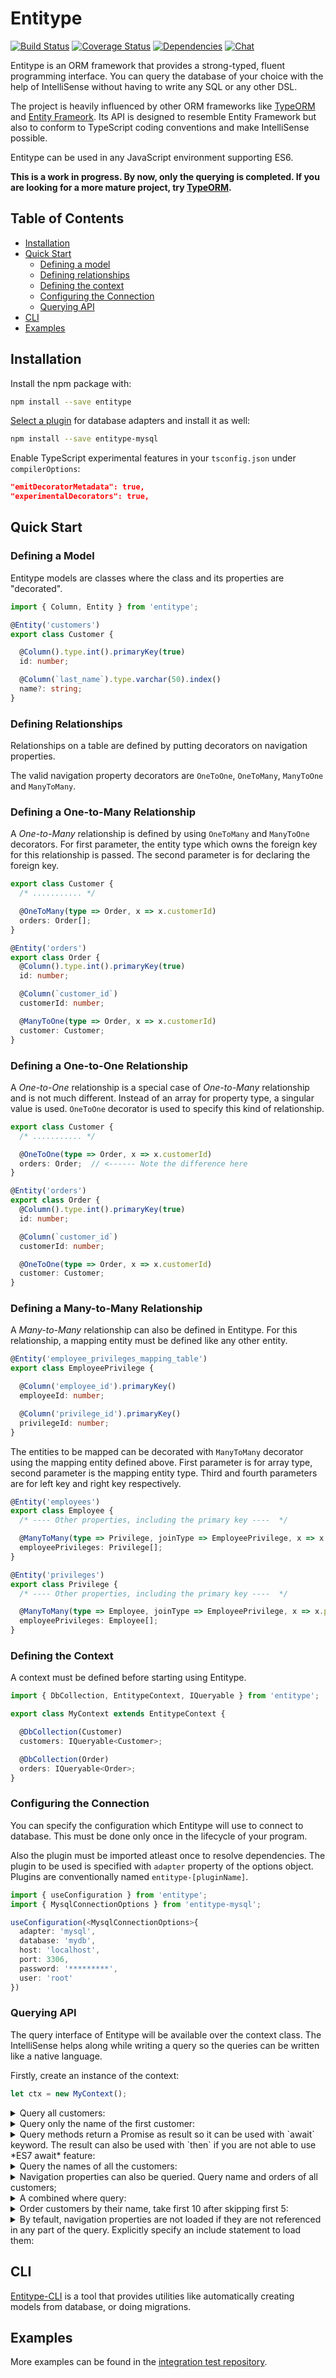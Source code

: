 # Entitype

<!-- Badges section here. -->
[![Build Status][travis-badge-image]][travis-badge-url]
[![Coverage Status][coveralls-badge-image]][coveralls-badge-url]
[![Dependencies][dependencies-badge-image]][dependencies-badge-url]
[![Chat][chat-badge-image]][chat-badge-url]

Entitype is an ORM framework that provides a strong-typed, fluent programming interface. You can query the database of your choice with the help of IntelliSense without having to write any SQL or any other DSL.

The project is heavily influenced by other ORM frameworks like [TypeORM][typeorm-url] and [Entity Frameork][entity-framework-url]. Its API is designed to resemble Entity Framework but also to conform to TypeScript coding conventions and make IntelliSense possible.

Entitype can be used in any JavaScript environment supporting ES6.

__This is a work in progress. By now, only the querying is completed. If you are looking for a more mature project, try [TypeORM][typeorm-url].__

## Table of Contents

* [Installation](#installation)
* [Quick Start](#quick-start)
  * [Defining a model](#defining-a-model)
  * [Defining relationships](#defining-relationships)
  * [Defining the context](#defining-the-context)
  * [Configuring the Connection](#configuring-the-connection)
  * [Querying API](#querying-api)
* [CLI](#cli)
* [Examples](#examples)

## Installation

Install the npm package with:

```bash
npm install --save entitype
```

[Select a plugin][entitype-plugins-url] for database adapters and install it as well:

```bash
npm install --save entitype-mysql
```

Enable TypeScript experimental features in your `tsconfig.json` under `compilerOptions`:

```json
"emitDecoratorMetadata": true,
"experimentalDecorators": true,
```

## Quick Start

### Defining a Model

Entitype models are classes where the class and its properties are "decorated".

```typescript
import { Column, Entity } from 'entitype';

@Entity('customers')
export class Customer {

  @Column().type.int().primaryKey(true)
  id: number;

  @Column(`last_name`).type.varchar(50).index()
  name?: string;
}
```

### Defining Relationships

Relationships on a table are defined by putting decorators on navigation properties.

The valid navigation property decorators are `OneToOne`, `OneToMany`, `ManyToOne` and `ManyToMany`.

### Defining a One-to-Many Relationship

A *One-to-Many* relationship is defined by using `OneToMany` and `ManyToOne` decorators. For first parameter, the entity type which owns the foreign key for this relationship is passed. The second parameter is for declaring the foreign key.

```typescript
export class Customer {
  /* ........... */

  @OneToMany(type => Order, x => x.customerId)
  orders: Order[];
}

@Entity('orders')
export class Order {
  @Column().type.int().primaryKey(true)
  id: number;

  @Column(`customer_id`)
  customerId: number;

  @ManyToOne(type => Order, x => x.customerId)
  customer: Customer;
}
```

### Defining a One-to-One Relationship

A *One-to-One* relationship is a special case of *One-to-Many* relationship and is not much different. Instead of an array for property type, a singular value is used. `OneToOne` decorator is used to specify this kind of relationship.

```typescript
export class Customer {
  /* ........... */

  @OneToOne(type => Order, x => x.customerId)
  orders: Order;  // <------ Note the difference here
}

@Entity('orders')
export class Order {
  @Column().type.int().primaryKey(true)
  id: number;

  @Column(`customer_id`)
  customerId: number;

  @OneToOne(type => Order, x => x.customerId)
  customer: Customer;
}
```

### Defining a Many-to-Many Relationship

A *Many-to-Many* relationship can also be defined in Entitype. For this relationship, a mapping entity must be defined like any other entity.

```typescript
@Entity('employee_privileges_mapping_table')
export class EmployeePrivilege {

  @Column('employee_id').primaryKey()
  employeeId: number;

  @Column('privilege_id').primaryKey()
  privilegeId: number;
}
```

The entities to be mapped can be decorated with `ManyToMany` decorator using the mapping entity defined above. First parameter is for array type, second parameter is the mapping entity type. Third and fourth parameters are for left key and right key respectively.

```typescript
@Entity('employees')
export class Employee {
  /* ---- Other properties, including the primary key ----  */

  @ManyToMany(type => Privilege, joinType => EmployeePrivilege, x => x.employeeId, x => x.privilegeId)
  employeePrivileges: Privilege[];
}

@Entity('privileges')
export class Privilege {
  /* ---- Other properties, including the primary key ----  */

  @ManyToMany(type => Employee, joinType => EmployeePrivilege, x => x.privilegeId, x => x.employeeId)
  employeePrivileges: Employee[];
}

```

### Defining the Context

A context must be defined before starting using Entitype.

```typescript
import { DbCollection, EntitypeContext, IQueryable } from 'entitype';

export class MyContext extends EntitypeContext {

  @DbCollection(Customer)
  customers: IQueryable<Customer>;

  @DbCollection(Order)
  orders: IQueryable<Order>;
}

```

### Configuring the Connection

You can specify the configuration which Entitype will use to connect to database. This must be done only once in the lifecycle of your program.

Also the plugin must be imported atleast once to resolve dependencies. The plugin to be used is specified with `adapter` property of the options object. Plugins are conventionally named `entitype-[pluginName]`.

```typescript
import { useConfiguration } from 'entitype';
import { MysqlConnectionOptions } from 'entitype-mysql';

useConfiguration(<MysqlConnectionOptions>{
  adapter: 'mysql',
  database: 'mydb',
  host: 'localhost',
  port: 3306,
  password: '*********',
  user: 'root'
})
```

### Querying API

The query interface of Entitype will be available over the context class. The IntelliSense helps along while writing a query so the queries can be written like a native language.

Firstly, create an instance of the context:

```typescript
let ctx = new MyContext();
```

<details>
<summary>
Query all customers:
</summary>

```typescript
let customers = await ctx.customers.toList();
```

</details>

<details>
<summary>
Query only the name of the first customer:
</summary>

```typescript
// name is of type 'string'
let name = await ctx.customers
  .select(x => x.name)
  .first();
```

</details>

<details>
<summary>
Query methods return a Promise as result so it can be used with `await` keyword. The result can also be used with `then` if you are not able to use *ES7 await* feature:
</summary>

```typescript
ctx.customers
  .select(x => x.name)
  .first()
  .then(name => console.log(`My first customer's name is ` + name));
```

</details>

<details>
<summary>
Query the names of all the customers:
</summary>

```typescript
// names is of type 'string[]'
let names = await ctx.customers
  .select(x => x.name)
  .toList();
```

</details>

<details>
<summary>
Navigation properties can also be queried. Query name and orders of all customers;
</summary>

```typescript
// namesAndOrders is of type '{ name: string, orders: Order[] }'
let namesAndOrders = await ctx.customers
  .select(x => ({name: x.name, orders: x.orders }))
  .toList();
```

</details>

<details>
<summary>
A combined where query:
</summary>

```typescript
let customers = await ctx.customers
  .where(x => x.name).not.isNull()
  .or
  .where(x => x.id).in([5,6,7])
  .toList();
```

</details>

<details>
<summary>
Order customers by their name, take first 10 after skipping first 5:
</summary>

```typescript
let customerNamesOrdered = await ctx.customers
  .orderByAscending(x => x.name)
  .skip(5)
  .take(10)
  .toList();
```

</details>

<details>
<summary>
By tefault, navigation properties are not loaded if they are not referenced in any part of the query. Explicitly specify an include statement to load them: 
</summary>

```typescript
let customerNamesOrdered = await ctx.customers
  .include(x => x.orders)
  .toList();
```

</details>

## CLI

[Entitype-CLI][entitype-cli-url] is a tool that provides utilities like automatically creating models from database, or doing migrations.

## Examples

More examples can be found in the [integration test repository][entitype-integration-tests-url].

[travis-badge-image]: https://travis-ci.org/entitype/entitype.svg?branch=master
[travis-badge-url]: https://travis-ci.org/entitype/entitype
[coveralls-badge-image]: https://coveralls.io/repos/github/entitype/entitype/badge.svg?branch=master
[coveralls-badge-url]: https://coveralls.io/github/entitype/entitype?branch=master
[dependencies-badge-image]: https://david-dm.org/entitype/entitype.svg
[dependencies-badge-url]: https://david-dm.org/entitype/entitype
[chat-badge-image]: https://badges.gitter.im/entitype/entitype.svg
[chat-badge-url]: https://gitter.im/entitype/Lobby?utm_source=badge&utm_medium=badge&utm_campaign=pr-badge&utm_content=badge

[entitype-url]: https://github.com/entitype/entitype
[entitype-cli-url]: https://github.com/entitype/entitype/tree/master/packages/entitype-cli
[entitype-integration-tests-url]: https://github.com/entitype/entitype/tree/master/packages/entitype-integration-tests
[typeorm-url]: https://github.com/typeorm/typeorm
[entity-framework-url]: https://github.com/aspnet/EntityFramework6
[entitype-plugins-url]: https://www.npmjs.com/search?q=entitype

